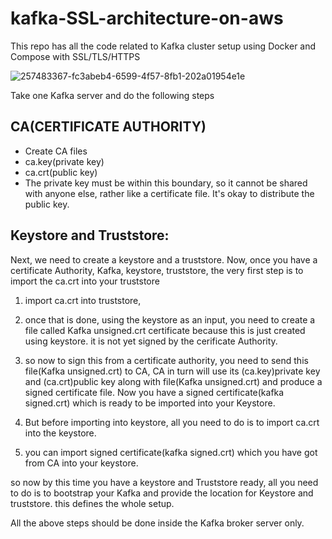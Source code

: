 # kafka-SSL-architecture-on-aws

This repo has all the code related to Kafka cluster setup using Docker and Compose with SSL/TLS/HTTPS

![257483367-fc3abeb4-6599-4f57-8fb1-202a01954e1e](https://github.com/user-attachments/assets/a4ddd7a7-b913-4ce2-9732-5b101890109e)



Take one Kafka server and do the following steps


CA(CERTIFICATE AUTHORITY)
-------------------------
- Create CA files
- ca.key(private key)
- ca.crt(public key)
- The private key must be within this boundary, so it cannot be shared with anyone else, rather like a certificate file. It's okay to distribute the public key.

Keystore and Truststore:
------------------------
Next, we need to create a keystore and a truststore.
Now, once you have a certificate Authority, Kafka, keystore, truststore, the very first step is to import the ca.crt into your truststore

1. import ca.crt into truststore,

2. once that is done, using the keystore as an input, you need to create a file called Kafka unsigned.crt certificate because this is just
created using keystore. it is not yet signed by the cerificate Authority.

3. so now to sign this from a certificate authority, you need to send this file(Kafka unsigned.crt) to CA, CA in turn will use its (ca.key)private key and (ca.crt)public key along with file(Kafka unsigned.crt) and produce a signed certificate file. Now you have a signed certificate(kafka signed.crt) which is ready to be imported into your Keystore.

4. But before importing into keystore, all you need to do is to import ca.crt into the keystore.

5. you can import signed certificate(kafka signed.crt) which you have got from CA into your keystore.

so now by this time you have a keystore and Truststore ready, all you need to do is to bootstrap your Kafka and provide the location for Keystore and truststore.
this defines the whole setup.

All the above steps should be done inside the Kafka broker server only.
